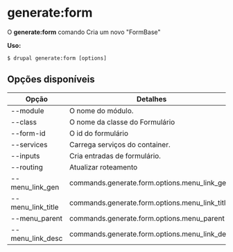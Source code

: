 # generate:form
O **generate:form** comando Cria um novo "FormBase"

**Uso:**
```
$ drupal generate:form [options] 
```

## Opções disponíveis
Opção | Detalhes
-------|-------------
--module | O nome do módulo.
--class | O nome da classe do Formulário
--form-id | O id do formulário
--services | Carrega serviços do container.
--inputs | Cria entradas de formulário.
--routing | Atualizar roteamento
--menu_link_gen | commands.generate.form.options.menu_link_gen
--menu_link_title | commands.generate.form.options.menu_link_title
--menu_parent | commands.generate.form.options.menu_parent
--menu_link_desc | commands.generate.form.options.menu_link_desc
